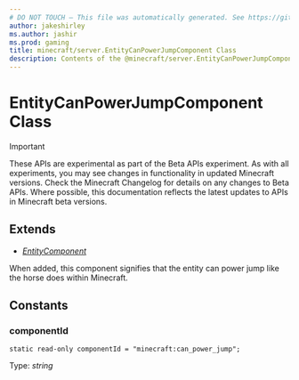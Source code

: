 ```yaml
---
# DO NOT TOUCH — This file was automatically generated. See https://github.com/mojang/minecraftapidocsgenerator to modify descriptions, examples, etc.
author: jakeshirley
ms.author: jashir
ms.prod: gaming
title: minecraft/server.EntityCanPowerJumpComponent Class
description: Contents of the @minecraft/server.EntityCanPowerJumpComponent class.
---
```

# EntityCanPowerJumpComponent Class
>[!IMPORTANT]
>These APIs are experimental as part of the Beta APIs experiment. As with all experiments, you may see changes in functionality in updated Minecraft versions. Check the Minecraft Changelog for details on any changes to Beta APIs. Where possible, this documentation reflects the latest updates to APIs in Minecraft beta versions.
## Extends
- [*EntityComponent*](EntityComponent.md)

When added, this component signifies that the entity can power jump like the horse does within Minecraft.

## Constants

### **componentId**
`static read-only componentId = "minecraft:can_power_jump";`

Type: *string*
